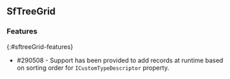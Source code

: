 ## SfTreeGrid

### Features
{:#sftreeGrid-features}

* \#290508 - Support has been provided to add records at runtime based on sorting order for `ICustomTypeDescriptor` property.